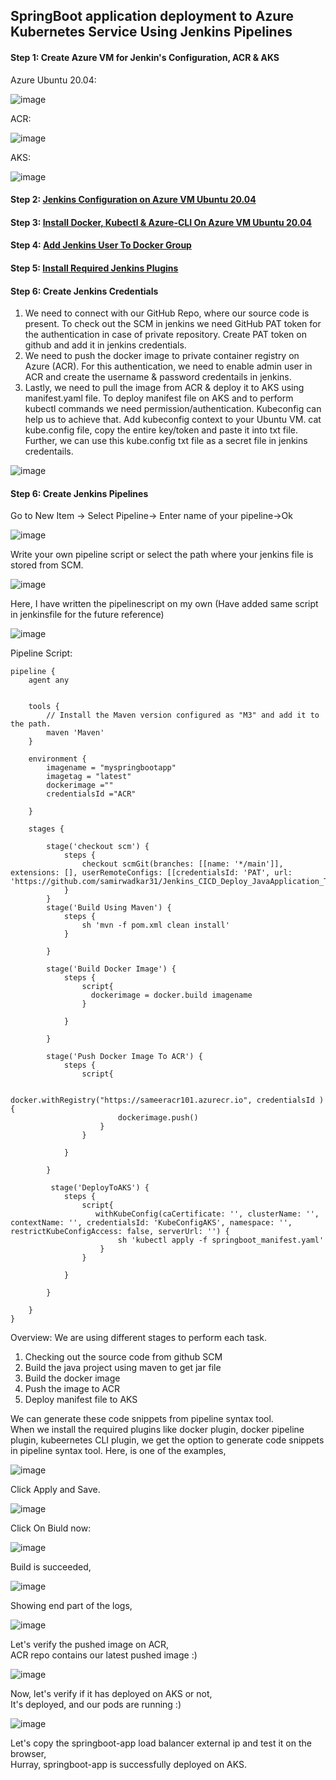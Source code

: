 ## SpringBoot application deployment to Azure Kubernetes Service Using Jenkins Pipelines

#### Step 1: Create Azure VM for Jenkin's Configuration, ACR & AKS
Azure Ubuntu 20.04:

![image](https://github.com/samirwadkar31/Jenkins_CICD_Deploy_JavaApplication_To_AKS/assets/74359548/ecd0c56f-aa8b-4292-938c-dc07518654c5)

ACR:

![image](https://github.com/samirwadkar31/Jenkins_CICD_Deploy_JavaApplication_To_AKS/assets/74359548/fdbe24ec-285d-429c-b394-aecb6c3b2b18)

AKS:

![image](https://github.com/samirwadkar31/Jenkins_CICD_Deploy_JavaApplication_To_AKS/assets/74359548/8fb0c510-6aea-4369-8caa-c25d71687a2d)

#### Step 2: [Jenkins Configuration on Azure VM Ubuntu 20.04](https://github.com/samirwadkar31/Jenkins_CICD_Deploy_JavaApplication_To_AKS/blob/3850ca2e77779476ae04947944321f862c6f55bf/DeploymentGuide/Jenkins-Configuration-On-Azure-Ubuntu-VM.md)
#### Step 3: [Install Docker, Kubectl & Azure-CLI On Azure VM Ubuntu 20.04](https://github.com/samirwadkar31/Jenkins_CICD_Deploy_JavaApplication_To_AKS/blob/cde8fff27763b0a287a6167aa2bf313303460bd2/DeploymentGuide/Install-Docker-Kubectl-AzureCLI-On-VM.md)
#### Step 4: [Add Jenkins User To Docker Group](https://github.com/samirwadkar31/Jenkins_CICD_Deploy_JavaApplication_To_AKS/blob/cde8fff27763b0a287a6167aa2bf313303460bd2/DeploymentGuide/Add-Jenkins-User-To-Docker-Group.md)

#### Step 5: [Install Required Jenkins Plugins ](https://github.com/samirwadkar31/Jenkins_CICD_Deploy_JavaApplication_To_AKS/blob/cde8fff27763b0a287a6167aa2bf313303460bd2/DeploymentGuide/Install-Jenkins-Plugins.md)

#### Step 6: Create Jenkins Credentials

1. We need to connect with our GitHub Repo, where our source code is present. To check out the SCM in jenkins we need GitHub PAT token for the authentication in case of private repository. Create PAT token on github and add it in jenkins credentials.
2. We need to push the docker image to private container registry on Azure (ACR). For this authentication, we need to enable admin user in ACR and create the username & password credentails in jenkins.
3. Lastly, we need to pull the image from ACR & deploy it to AKS using manifest.yaml file. To deploy manifest file on AKS and to perform kubectl commands we need permission/authentication. Kubeconfig can help us to achieve that. Add kubeconfig context to your Ubuntu VM. cat kube.config file, copy the entire key/token and paste it into txt file. Further, we can use this kube.config txt file as a secret file in jenkins credentails.

![image](https://github.com/samirwadkar31/Jenkins_CICD_Deploy_JavaApplication_To_AKS/assets/74359548/937cb48d-eac4-42df-a164-b68332c137f2)

#### Step 6: Create Jenkins Pipelines
Go to New Item -> Select Pipeline-> Enter name of your pipeline->Ok

![image](https://github.com/samirwadkar31/Jenkins_CICD_Deploy_JavaApplication_To_AKS/assets/74359548/34ce456d-efc6-4d54-bcca-9e6cb17864cb)

Write your own pipeline script or select the path where your jenkins file is stored from SCM.

![image](https://github.com/samirwadkar31/Jenkins_CICD_Deploy_JavaApplication_To_AKS/assets/74359548/8c7cc4e7-2aa7-4b31-ba26-12b5db57cd41)
 
Here, I have written the pipelinescript on my own (Have added same script in jenkinsfile for the future reference)

![image](https://github.com/samirwadkar31/Jenkins_CICD_Deploy_JavaApplication_To_AKS/assets/74359548/6fab5939-1975-4c60-ac33-c4f1a80f6ee7)

Pipeline Script:

```
pipeline {
    agent any
    

    tools {
        // Install the Maven version configured as "M3" and add it to the path.
        maven 'Maven'
    }
    
    environment {
        imagename = "myspringbootapp"
        imagetag = "latest"
        dockerimage =""
        credentialsId ="ACR"
        
    }

    stages {
        
        stage('checkout scm') {
            steps {
                checkout scmGit(branches: [[name: '*/main']], extensions: [], userRemoteConfigs: [[credentialsId: 'PAT', url: 'https://github.com/samirwadkar31/Jenkins_CICD_Deploy_JavaApplication_To_AKS.git']])
            }
        }
        stage('Build Using Maven') {
            steps {
                sh 'mvn -f pom.xml clean install'
            }

        }
        
        stage('Build Docker Image') {
            steps {
                script{
                  dockerimage = docker.build imagename
                }
                
            }

        }
        
        stage('Push Docker Image To ACR') {
            steps {
                script{
                    
                    docker.withRegistry("https://sameeracr101.azurecr.io", credentialsId ) {
                        dockerimage.push()
                    }
                }
                
            }

        }
        
         stage('DeployToAKS') {
            steps {
                script{
                   withKubeConfig(caCertificate: '', clusterName: '', contextName: '', credentialsId: 'KubeConfigAKS', namespace: '', restrictKubeConfigAccess: false, serverUrl: '') {
                        sh 'kubectl apply -f springboot_manifest.yaml'
                    }
                }
                
            }

        }
        
    }
}

```
Overview: We are using different stages to perform each task.<br> 
1. Checking out the source code from github SCM<br>
2. Build the java project using maven to get jar file<br>
3. Build the docker image
4. Push the image to ACR
5. Deploy manifest file to AKS

We can generate these code snippets from pipeline syntax tool.<br>
When we install the required plugins like docker plugin, docker pipeline plugin, kubeernetes CLI plugin, we get the option to generate code snippets in pipeline syntax tool. Here, is one of the examples,

![image](https://github.com/samirwadkar31/Jenkins_CICD_Deploy_JavaApplication_To_AKS/assets/74359548/2bffabcb-f9bb-4840-a4aa-fe15ca627982)
 
Click Apply and Save.

![image](https://github.com/samirwadkar31/Jenkins_CICD_Deploy_JavaApplication_To_AKS/assets/74359548/94acd828-4057-488e-9e09-f4c16a8a162b)

Click On Biuld now:

![image](https://github.com/samirwadkar31/Jenkins_CICD_Deploy_JavaApplication_To_AKS/assets/74359548/d29b89dc-f3ae-4a25-a359-9691bf8ab3f9)

Build is succeeded,

![image](https://github.com/samirwadkar31/Jenkins_CICD_Deploy_JavaApplication_To_AKS/assets/74359548/d8ab6107-f003-4524-848d-28811244576b)

Showing end part of the logs,

![image](https://github.com/samirwadkar31/Jenkins_CICD_Deploy_JavaApplication_To_AKS/assets/74359548/6e1e2b65-0bbb-4101-a03b-3a18a19da5a7)

Let's verify the pushed image on ACR,<br>
ACR repo contains our latest pushed image :)

![image](https://github.com/samirwadkar31/Jenkins_CICD_Deploy_JavaApplication_To_AKS/assets/74359548/f946097e-40b9-48b0-8a9c-2881ead08fa3)

Now, let's verify if it has deployed on AKS or not,<br>
It's deployed, and our pods are running :)

![image](https://github.com/samirwadkar31/Jenkins_CICD_Deploy_JavaApplication_To_AKS/assets/74359548/683ec2c0-017e-4121-b574-a270a4808b88)

Let's copy the springboot-app load balancer external ip and test it on the browser,<br>
Hurray, springboot-app is successfully deployed on AKS.




